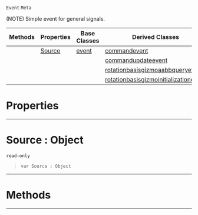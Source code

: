  `Event` `Meta`



(NOTE) Simple event for general signals.

|Methods|Properties|Base Classes|Derived Classes|
|---|---|---|---|
| |[ Source](https://github.com/ArendDanielek/ZeroDocsTest/blob/master/code_reference/class_reference/objectevent.markdown#source-object)|[event](https://github.com/ArendDanielek/ZeroDocsTest/blob/master/code_reference/class_reference/event.markdown)|[commandevent](https://github.com/ArendDanielek/ZeroDocsTest/blob/master/code_reference/class_reference/commandevent.markdown)|
| | | |[commandupdateevent](https://github.com/ArendDanielek/ZeroDocsTest/blob/master/code_reference/class_reference/commandupdateevent.markdown)|
| | | |[rotationbasisgizmoaabbqueryevent](https://github.com/ArendDanielek/ZeroDocsTest/blob/master/code_reference/class_reference/rotationbasisgizmoaabbqueryevent.markdown)|
| | | |[rotationbasisgizmoinitializationevent](https://github.com/ArendDanielek/ZeroDocsTest/blob/master/code_reference/class_reference/rotationbasisgizmoinitializationevent.markdown)|


 #  Properties


---  
 #  Source : Object

 `read-only`

> 
> ``` lang=cpp, name=Zilch
> var Source : Object


---  
 #  Methods


---  
 
  
  
  
  
  
  
  

 